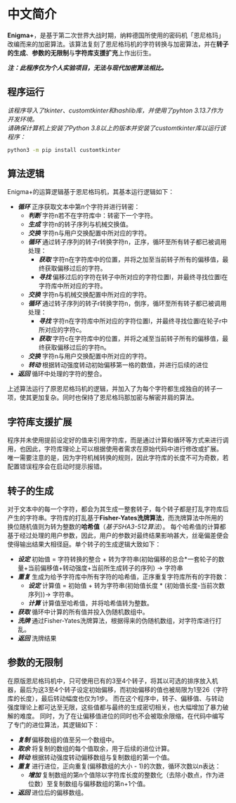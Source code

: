 # 中文简介
**Enigma+**，是基于第二次世界大战时期，纳粹德国所使用的密码机「恩尼格玛」改编而来的加密算法。该算法复刻了恩尼格玛机的字符转换与加密算法，并在**转子的生成**、**参数的无限制**与**字符库支援扩充**上作出衍生。  
  
***注：此程序仅为个人实验项目，无法与现代加密算法相比。***
## 程序运行
*该程序导入了tkinter、customtkinter和hashlib库，并使用了pyhton 3.13.7作为开发环境。  
请确保计算机上安装了Python 3.8以上的版本并安装了customtkinter库以运行该程序：*
```bash
python3 -m pip install customtkinter
```
## 算法逻辑
Enigma+的运算逻辑基于恩尼格玛机，其基本运行逻辑如下：
- ***循环*** 正序获取文本中第n个字符并进行转密：
  - ***判断*** 字符n若不在字符库中：转密下一个字符。
  - ***生成*** 字符n的转子序列与机械交换值。
  - ***交换*** 字符n与用户交换配置中所对应的字符。
  - ***循环*** 通过转子序列的转子r转换字符n，正序，循环至所有转子都已被调用处理：
    - ***获取*** 字符n在字符库中的位置，并将之加至当前转子所有的偏移值，最终获取偏移过后的字符。
    - ***寻找*** 偏移过后的字符在转子中所对应的字符位置l，并最终寻找位置l在字符库中所对应的字符。
  - ***交换*** 字符n与机械交换配置中所对应的字符。
  - ***循环*** 通过转子序列的转子r转换字符n，倒序，循环至所有转子都已被调用处理：
    - ***寻找*** 字符n在字符库中所对应的字符位置l，并最终寻找位置l在轮子r中所对应的字符c。
    - ***获取*** 字符c在字符库中的位置，并将之减至当前转子所有的偏移值，最终获取偏移过后的字符n。
  - ***交换*** 字符n与用户交换配置中所对应的字符。
  - ***转动*** 根据转动强度转动初始偏移第一格的数值，并进行后续的进位
- ***返回*** 循环中处理的字符的整合。
  
上述算法运行了原恩尼格玛机的逻辑，并加入了为每个字符都生成独自的转子一项，使其更加复杂。同时也保持了恩尼格玛那加密与解密并肩的算法。

## 字符库支援扩展
程序并未使用提前设定好的值来引用字符库，而是通过计算和循环等方式来进行调用，也因此，字符库理论上可以根据使用者需求在原始代码中进行修改或扩展。
唯一需要注意的是，因为字符机械转换的规则，因此字符库的长度不可为奇数，若配置错误程序会在启动时提示报错。

## 转子的生成
对于文本中的每一个字符，都会为其生成一整套转子，每个转子都是打乱字符库后产生的字符串。字符库的打乱基于**Fisher-Yates洗牌算法**，而洗牌算法中所用的换位随机值则为转为整数的**哈希值**（*基于SHA3-512算法*）。
每个哈希值的计算都基于经过处理的用户参数，因此，用户的参数对最终结果影响甚大，丝毫偏差便会使得输出结果大相径庭。单个转子的生成逻辑大致如下：
- ***设定*** 初始值 = 字符转换的整合 + 转为字符串(初始偏移的总合*一套轮子的数量+当前偏移值+转动强度+当前所生成转子的序列) -> 字符串
- ***重复*** 生成为给予字符库中所有字符的哈希值，正序重复字符库所有的字符数：
  - ***设定*** 计算值 = 初始值 + 转为字符串(初始值长度 * (初始值长度-当前次数序列))-> 字符串。
  - ***计算*** 计算值至哈希值，并将哈希值转为整数。
- ***获取*** 循环中计算的所有值并投入伪随机数组中。
- ***洗牌*** 通过Fisher-Yates洗牌算法，根据得来的伪随机数组，对字符库进行打乱。
- ***返回*** 洗牌结果

## 参数的无限制
在原版恩尼格玛机中，只可使用已有的3至4个转子，将其以可选的排序放入机器，最后为这3至4个转子设定初始偏移，而初始偏移的值也被局限为1至26（字符库的长度），最后转动幅度也仅为1步。
而在这个程序中，转子、偏移值、与转动强度理论上都可达至无限，这些值都与最终的生成密切相关，也大幅增加了暴力破解的难度。
同时，为了在让偏移值进位的同时也不会被取余限缩，在代码中编写了专门的进位算法，其逻辑如下：
- ***复制*** 偏移数组的值至另一个数组中。
- ***取余*** 将复制的数组的每个值取余，用于后续的进位计算。
- ***转动*** 根据转动强度转动偏移数组与复制数组的第一个值。
- ***重复*** 进行进位，正向重复(偏移数组的大小 - 1)的次数，循环次数以n表达：
  - ***增加*** 复制数组的第n个值除以字符库长度的整数化（去除小数点，作为进位数）至复制数组与偏移数组的第n+1个值。
- ***返回*** 进位后的偏移数组。


